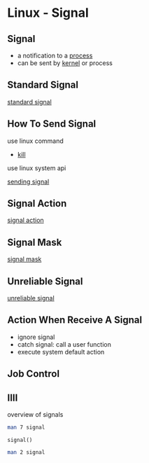 # Linux - Signal

## Signal

- a notification to a [process](linux-process.md)
- can be sent by [kernel]() or process

## Standard Signal

[standard signal](linux-standard-signal.md)

## How To Send Signal

use linux command

- [kill](linux-kill.md)

use linux system api

[sending signal](linux-sending-signal.md)

## Signal Action

[signal action](linux-set-signal-action.md)

## Signal Mask

[signal mask](linux-signal-mask.md)

## Unreliable Signal

[unreliable signal](linux-unreliable-signal.md)

## Action When Receive A Signal

- ignore signal
- catch signal: call a user function
- execute system default action

## Job Control

## IIII

overview of signals

```sh
man 7 signal
```

`signal()`

```sh
man 2 signal
```
